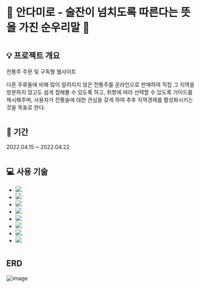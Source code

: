 # :sake: 안다미로 - 술잔이 넘치도록 따른다는 뜻을 가진 순우리말 :sake:
# <h2> :bulb: 프로젝트 개요</h2>
전통주 주문 및 구독형 웹사이트

다른 주류들에 비해 많이 알려지지 않은 전통주를 온라인으로 판매하여 
직접 그 지역을 방문하지 않고도 쉽게 접해볼 수 있도록 하고, 
취향에 따라 선택할 수 있도록 가이드를 제시해주며, 
사용자가 전통술에 대한 관심을 갖게 하여 추후 지역경제를 활성화시키는 것을 목표로 한다. 

# <h2> :calendar: 기간</h2>
2022.04.15 ~ 2022.04.22

# <h2> :computer: 사용 기술</h2>
<ul>
  <li><img src="https://img.shields.io/badge/Java-007396?style=flat-square&logo=Java&logoColor=white"/></li>
  <li><img src="https://img.shields.io/badge/JavaScript-F7DF1E?style=flat-square&logo=JavaScript&logoColor=white"/></li>
  <li><img src="https://img.shields.io/badge/JQuery-0769AD?style=flat-square&logo=JQuery&logoColor=white"/></li>
  <li><img src="https://img.shields.io/badge/Oracle-F80000?style=flat-square&logo=Oracle&logoColor=white"/></li>
  <li><img src="https://img.shields.io/badge/Eclipse IDE-2C2255?style=flat-square&logo=Eclipse IDE&logoColor=white"/></li>
  <li><img src="https://img.shields.io/badge/Git-F05032?style=flat-square&logo=Git&logoColor=white"/></li>
  <li><img src="https://img.shields.io/badge/GitHub-181717?style=flat-square&logo=GitHub&logoColor=white"/></li>
  <li><img src="https://img.shields.io/badge/Notion-000000?style=flat-square&logo=Notion&logoColor=white"/></li>
</ul>

# <h2> ERD </h2>
![image](https://user-images.githubusercontent.com/88241376/167448961-f32860e8-94c3-409b-b311-df82116ea5e6.png)
